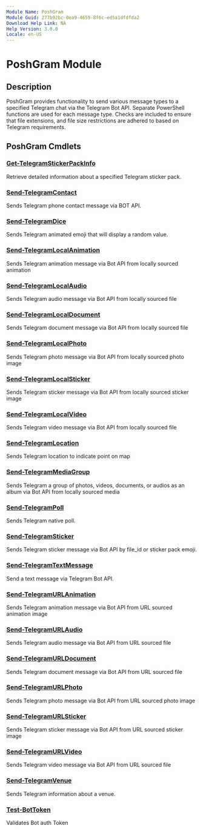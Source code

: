 ```yaml
---
Module Name: PoshGram
Module Guid: 277b92bc-0ea9-4659-8f6c-ed5a1dfdfda2
Download Help Link: NA
Help Version: 3.0.0
Locale: en-US
---
```


# PoshGram Module
## Description
PoshGram provides functionality to send various message types to a specified Telegram chat via the Telegram Bot API. Separate PowerShell functions are used for each message type. Checks are included to ensure that file extensions, and file size restrictions are adhered to based on Telegram requirements.

## PoshGram Cmdlets
### [Get-TelegramStickerPackInfo](Get-TelegramStickerPackInfo.md)
Retrieve detailed information about a specified Telegram sticker pack.

### [Send-TelegramContact](Send-TelegramContact.md)
Sends Telegram phone contact message via BOT API.

### [Send-TelegramDice](Send-TelegramDice.md)
Sends Telegram animated emoji that will display a random value.

### [Send-TelegramLocalAnimation](Send-TelegramLocalAnimation.md)
Sends Telegram animation message via Bot API from locally sourced animation

### [Send-TelegramLocalAudio](Send-TelegramLocalAudio.md)
Sends Telegram audio message via Bot API from locally sourced file

### [Send-TelegramLocalDocument](Send-TelegramLocalDocument.md)
Sends Telegram document message via Bot API from locally sourced file

### [Send-TelegramLocalPhoto](Send-TelegramLocalPhoto.md)
Sends Telegram photo message via Bot API from locally sourced photo image

### [Send-TelegramLocalSticker](Send-TelegramLocalSticker.md)
Sends Telegram sticker message via Bot API from locally sourced sticker image

### [Send-TelegramLocalVideo](Send-TelegramLocalVideo.md)
Sends Telegram video message via Bot API from locally sourced file

### [Send-TelegramLocation](Send-TelegramLocation.md)
Sends Telegram location to indicate point on map

### [Send-TelegramMediaGroup](Send-TelegramMediaGroup.md)
Sends Telegram a group of photos, videos, documents, or audios as an album via Bot API from locally sourced media

### [Send-TelegramPoll](Send-TelegramPoll.md)
Sends Telegram native poll.

### [Send-TelegramSticker](Send-TelegramSticker.md)
Sends Telegram sticker message via Bot API by file_id or sticker pack emoji.

### [Send-TelegramTextMessage](Send-TelegramTextMessage.md)
Send a text message via Telegram Bot API.

### [Send-TelegramURLAnimation](Send-TelegramURLAnimation.md)
Sends Telegram animation message via Bot API from URL sourced animation image

### [Send-TelegramURLAudio](Send-TelegramURLAudio.md)
Sends Telegram audio message via Bot API from URL sourced file

### [Send-TelegramURLDocument](Send-TelegramURLDocument.md)
Sends Telegram document message via Bot API from URL sourced file

### [Send-TelegramURLPhoto](Send-TelegramURLPhoto.md)
Sends Telegram photo message via Bot API from URL sourced photo image

### [Send-TelegramURLSticker](Send-TelegramURLSticker.md)
Sends Telegram sticker message via Bot API from URL sourced sticker image

### [Send-TelegramURLVideo](Send-TelegramURLVideo.md)
Sends Telegram video message via Bot API from URL sourced file

### [Send-TelegramVenue](Send-TelegramVenue.md)
Sends Telegram information about a venue.

### [Test-BotToken](Test-BotToken.md)
Validates Bot auth Token


